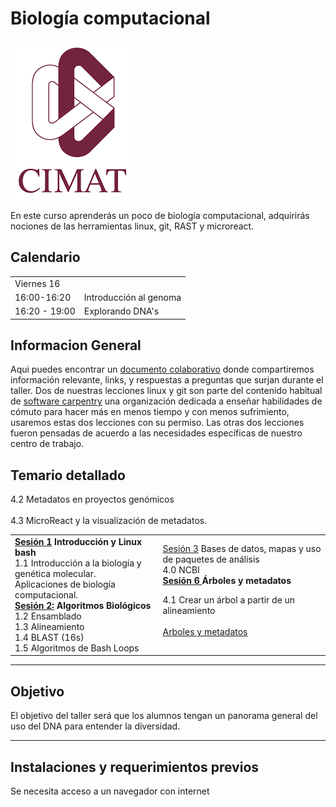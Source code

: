 # Biología computacional
![UniversidadMorazan](imagenes/cimat.png)  

En este curso aprenderás un poco de biología computacional, adquirirás nociones de las herramientas linux, git, RAST y microreact.   

  
## Calendario   
  
<table>
    <tr>
        <td>Viernes 16       </td> <td></td>
  </tr>  
    <tr><td>                      16:00-16:20              </td>  
      <td> Introducción al genoma </td>
  </tr>
    <tr><td> 16:20 - 19:00 </td>
        <td>Explorando DNA's </td>
       </tr>
</table>  
      
    
## Informacion General  
Aqui puedes encontrar un [documento colaborativo](https://etherpad.net/p/compbio  ) donde compartiremos información relevante, links, y respuestas a preguntas que surjan durante el taller. Dos de nuestras lecciones linux y git son parte del contenido habitual de [software carpentry](https://software-carpentry.org/) una organización dedicada a enseñar habilidades de cómuto para hacer más en menos tiempo y con menos sufrimiento, usaremos estas dos lecciones con su permiso. Las otras dos lecciones fueron pensadas de acuerdo a las necesidades específicas de nuestro centro de trabajo.   


## Temario detallado  
<table> 
<tr>
  <td> <b> <a href="paginas/linux/introduccion.html">Sesión 1</a> Introducción y Linux bash</b> <br>
1.1 Introducción a la biología y genética molecular. <br>
Aplicaciones de biología computacional. <br>
<b> <a href="paginas/sesion2/algoritmos.md" >Sesión 2:</a> Algoritmos Biológicos </b>  <br>
1.2 Ensamblado  <br>  
1.3 Alineamiento  <br>
1.4 BLAST   (16s) <br>
1.5 Algoritmos de Bash Loops <br>
</td>
<td>
<a href="paginas/sesion3/basesDatos.md">Sesión 3</a>  Bases de datos, mapas y uso de paquetes de análisis</b> <br>
4.0 NCBI  <br>
  <b> <a href="paginas/sesion6/arboles.md">Sesión 6 </a>Árboles y metadatos </b> <br>  

  4.1 Crear un árbol a partir de un alineamiento <br>   
   <a href="paginas/genomica/genomica.md"> Arboles y metadatos</a></td>
4.2 Metadatos en proyectos genómicos <br>  
4.3 MicroReact y la visualización de metadatos. <br>  
</td> 
 </tr>
</table>    
     
___         
## Objetivo
El objetivo del taller será que los alumnos tengan un panorama general del uso del DNA para entender la diversidad.  
___  
  
## Instalaciones y requerimientos previos  
Se necesita acceso a un navegador con internet  
